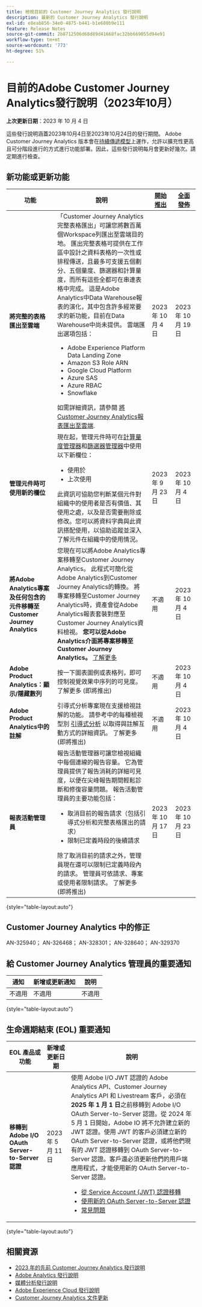 ```yaml
---
title: 檢視目前的 Customer Journey Analytics 發行說明
description: 最新的 Customer Journey Analytics 發行說明
exl-id: e8eab856-34e0-4875-b441-b1e680b9e111
feature: Release Notes
source-git-commit: 2b8712506d68d89d41668fac32bb669055d94e91
workflow-type: tm+mt
source-wordcount: '773'
ht-degree: 51%

---
```


# 目前的Adobe Customer Journey Analytics發行說明（2023年10月）

**上次更新日期**：2023 年 10 月 4 日

這些發行說明涵蓋2023年10月4日至2023年10月24日的發行期間。 Adobe Customer Journey Analytics 版本會在[持續傳遞模型](releases.md)上運作，允許以擴充性更高且可分階段進行的方式進行功能部署。因此，這些發行說明每月會更新好幾次。請定期進行檢查。

## 新功能或更新功能

| 功能 | 說明 | [開始推出](releases.md) | [全面發佈](releases.md) |
| ----------- | ---------- | ------- | ---- |
| **將完整的表格匯出至雲端** | 「Customer Journey Analytics完整表格匯出」可讓您將數百萬個Workspace列匯出至雲端目的地。 匯出完整表格可提供在工作區中設計之資料表格的一次性或排程傳送，且最多可支援五個劃分、五個量度、篩選器和計算量度，而所有這些全都可在串連表格中完成。 這是Adobe Analytics中Data Warehouse報表的演化，其中包含許多經常要求的新功能，目前在Data Warehouse中尚未提供。 雲端匯出選項包括：<ul><li>Adobe Experience Platform Data Landing Zone</li><li>Amazon S3 Role ARN</li><li>Google Cloud Platform</li><li>Azure SAS</li><li>Azure RBAC</li><li>Snowflake</li></ul>如需詳細資訊，請參閱 [將Customer Journey Analytics報表匯出至雲端](https://experienceleague.adobe.com/docs/analytics-platform/using/cja-workspace/export/export-cloud.html). | 2023 年 10 月 4 日 | 2023 年 10 月 19 日 |
| **管理元件時可使用新的欄位** | 現在起，管理元件時可在[計算量度管理器](https://experienceleague.adobe.com/docs/analytics-platform/using/cja-components/cja-calcmetrics/cm-workflow/cm-manager.html)和[篩選器管理器](https://experienceleague.adobe.com/docs/analytics-platform/using/cja-components/cja-filters/manage-filters.html)中使用以下新欄位：<ul><li>使用於</li><li>上次使用</li></ul>此資訊可協助您判斷某個元件對組織中的使用者是否有價值、其使用之處，以及是否需要刪除或修改。您可以將資料字典與此資訊搭配使用，以協助追蹤並深入了解元件在組織中的使用情況。 | 2023 年 9 月 23 日 | 2023 年 10 月 4 日 |
| **將Adobe Analytics專案及任何包含的元件移轉至Customer Journey Analytics** | 您現在可以將Adobe Analytics專案移轉至Customer Journey Analytics。 此程式可簡化從Adobe Analytics到Customer Journey Analytics的轉換。 將專案移轉至Customer Journey Analytics時，資產會從Adobe Analytics報表套裝對應至Customer Journey Analytics資料檢視。 **您可以從Adobe Analytics介面將專案移轉至Customer Journey Analytics。** [了解更多](https://experienceleague.adobe.com/docs/analytics/admin/admin-tools/component-migration.html) | 不適用 | 2023 年 10 月 4 日 |
| **Adobe Product Analytics：顯示/隱藏數列** | 按一下圖表圖例或表格列，即可控制視覺效果中序列的可見度。  了解更多 (即將推出) | 不適用 | 2023 年 10 月 4 日 |
| **Adobe Product Analytics中的註解** | 引導式分析專案現在支援檢視註解的功能。 請參考中的每種檢視型別 [引導式分析](/help/guided-analysis/overview.md) 以取得與註解互動方式的詳細資訊。 了解更多 (即將推出) | 不適用 | 2023 年 10 月 4 日 |
| **報表活動管理員** | 報告活動管理器可讓您檢視組織中每個連線的報告容量。 它為管理員提供了報告消耗的詳細可見度，以便在尖峰報告期間輕鬆診斷和修復容量問題。 報告活動管理員的主要功能包括：<ul><li>取消目前的報告請求（包括引導式分析和完整表格匯出的請求）</li><li>限制已定義時段的後續請求</li></ul>除了取消目前的請求之外，管理員現在還可以限制已定義時段內的請求。 管理員可依請求、專案或使用者限制請求。  了解更多 (即將推出) | 2023 年 10 月 17 日 | 2023 年 10 月 23 日 |

{style="table-layout:auto"}

## Customer Journey Analytics 中的修正

AN-325940； AN-326468； AN-328301； AN-328640； AN-329370

## 給 Customer Journey Analytics 管理員的重要通知

| 通知 | 新增或更新通知 | 說明 |
| --- | --- | --- |
| 不適用 | 不適用 | 不適用 |

{style="table-layout:auto"}

## 生命週期結束 (EOL) 重要通知

| EOL 產品或功能 | 新增或更新日期 | 說明 |
| --- | --- | --- |
| **移轉到 Adobe I/O OAuth Server-to-Server 認證** | 2023 年 5 月 11 日 | 使用 Adobe I/O JWT 認證的 Adobe Analytics API、Customer Journey Analytics API 和 Livestream 客戶，必須在 **2025 年 1 月 1 日**&#x200B;之前移轉到 Adobe I/O OAuth Server-to-Server 認證。從 2024 年 5 月 1 日開始，Adobe IO 將不允許建立新的 JWT 認證。使用 JWT 的客戶必須建立新的 OAuth Server-to-Server 認證，或將他們現有的 JWT 認證移轉到 OAuth Server-to-Server 認證。客戶還必須更新他們的用戶端應用程式，才能使用新的 OAuth Server-to-Server 認證。 <ul><li>[從 Service Account (JWT) 認證移轉](https://developer.adobe.com/developer-console/docs/guides/authentication/ServerToServerAuthentication/migration/)</li><li>[使用新的 OAuth Server-to-Server 認證](https://developer.adobe.com/developer-console/docs/guides/authentication/ServerToServerAuthentication/implementation/)</li><li>[常見問題](https://developer.adobe.com/developer-console/docs/guides/authentication/ServerToServerAuthentication/faqs/)</li></ul> |

{style="table-layout:auto"}


## 相關資源

* [2023 年的先前 Customer Journey Analytics 發行說明](/help/release-notes/2023.md)
* [Adobe Analytics 發行說明](https://experienceleague.adobe.com/docs/analytics/release-notes/latest.html?lang=zh-Hant)
* [媒體分析發行說明](https://experienceleague.adobe.com/docs/media-analytics/using/additional-resources/release-notes.html?lang=zh-Hant)
* [Adobe Experience Cloud 發行說明](https://experienceleague.adobe.com/docs/release-notes/experience-cloud/current.html?lang=zh-Hant)
* [Customer Journey Analytics 文件更新](/help/release-notes/doc-changes.md)
